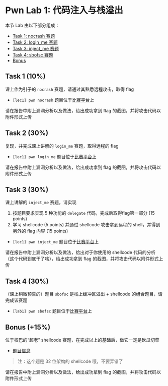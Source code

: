 # Pwn Lab 1: 代码注入与栈溢出

本节 Lab 由以下部分组成：

- [Task 1: nocrash 赛题](#task-1)
- [Task 2: login_me 赛题](#task-2)
- [Task 3: inject_me 赛题](#task-3)
- [Task 4: sbofsc 赛题](#task-4)
- [Bonus](#bonus)

## Task 1 (10%)

课上作为引子的 `nocrash` 赛题，请通过其熟悉远程攻击，取得 flag

- `[lec1] pwn nocrash` 题目位于[比赛平台](https://ctf.zjusec.com/games/3/challenges)上

请在报告中附上漏洞分析以及做法，给出成功拿到 flag 的截图，并将攻击代码以附件形式上传

## Task 2 (30%)

复现，并完成课上讲解的 `login_me` 赛题，取得远程的 flag

- `[lec1] pwn login_me` 题目位于[比赛平台](https://ctf.zjusec.com/games/3/challenges)上

请在报告中附上漏洞分析以及做法，给出成功拿到 flag 的截图，并将攻击代码以附件形式上传

## Task 3 (30%)

课上讲解的 `inject_me` 赛题，请实现

1. 按题目要求实现 5 种功能的 `delegate` 代码，完成后取得flag第一部分 (15 points)
2. 学习 shellcode (5 points) 并通过 shellcode 攻击拿到远程的 shell，并得到另外的 flag 内容 (15 points)

- `[lec1] pwn inject_me` 题目位于[比赛平台](https://ctf.zjusec.com/games/3/challenges)上

请在报告中附上漏洞分析以及做法，给出对于你使用的 shellcode 代码的分析（这个代码到底干了啥），给出成功拿到 flag 的截图，并将攻击代码以附件形式上传

## Task 4 (30%)

（课上稍微预告的）题目 `sbofsc` 是栈上缓冲区溢出 + shellcode 的组合题目，请完成该赛题

- `[lab1] pwn sbofsc` 题目位于[比赛平台](https://ctf.zjusec.com/games/3/challenges)上

## Bonus (+15%)

位于校巴的“超老” shellcode 赛题，在完成以上的基础后，做它一定是砍瓜切菜

- [题目信息](https://zjusec.com/challenges/7)

> 注：这个题是 32 位架构的 shellcode 哦，不要弄错了

请在报告中附上漏洞分析以及做法，给出成功拿到 flag 的截图，并将攻击代码以附件形式上传